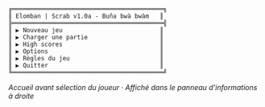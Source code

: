 ```
╔══════════════════════════════════════════╗
║ Elomban | Scrab v1.0a - Buña bwà bwàm   ║
╠══════════════════════════════════════════╣
║ ▶ Nouveau jeu                           ║
║ ▶ Charger une partie                    ║
║ ▶ High scores                           ║
║ ▶ Options                               ║
║ ▶ Règles du jeu                         ║
║ ▶ Quitter                               ║
╚══════════════════════════════════════════╝
```
_Accueil avant sélection du joueur · Affiché dans le panneau d’informations à droite_